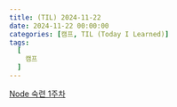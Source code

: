 ```yaml
---
title: (TIL) 2024-11-22
date: 2024-11-22 00:00:00
categories: [캠프, TIL (Today I Learned)]
tags:
  [
    캠프
  ]
---
```


[Node 숙련 1주차](https://daltube.github.io/posts/database1/)  

